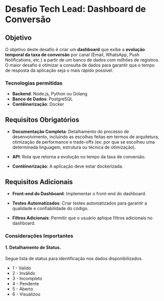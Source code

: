 # Desafio Tech Lead: Dashboard de Conversão

## Objetivo
O objetivo deste desafio é criar um **dashboard** que exibe a **evolução temporal da taxa de conversão** por canal (Email, WhatsApp, Push Notifications, etc.) a partir de um banco de dados com milhões de registros. O maior desafio é otimizar a consulta de dados para garantir que o tempo de resposta da aplicação seja o mais rápido possível.

### Tecnologias permitidas

- **Backend**: Node.js, Python ou Golang
- **Banco de Dados**: PostgreSQL
- **Contêinerização**: Docker


## Requisitos Obrigatórios

- **Documentação Completa**: Detalhamento do processo de desenvolvimento, incluindo as escolhas feitas em termos de arquitetura, otimização de performance e trade-offs (ex: por que se escolheu uma determinada linguagem, estrutura ou técnica de otimização).
  
- **API**: Rota que retorna a evolução no tempo da taxa de conversão.
  
- **Contêinerização**: A aplicação deve estar dockerizada.


## Requisitos Adicionais

- **Front-end do Dashboard**: Implementar o front-end do dashboard.
  
- **Testes Automatizados**: Criar testes automatizados para garantir a qualidade e confiabilidade do código.
  
- **Filtros Adicionais**: Permitir que o usuário aplique filtros adicionais no dashboard.


### Considerações Importantes

#### 1. Detalhamento de Status.
Segue lista de status para identificação nos dados disponibilizados.

- 1 - Valido
- 2 - Inválido
- 3 - Incompleto
- 4 - Pendente
- 5 - Aberto
- 6 - Visualizou
